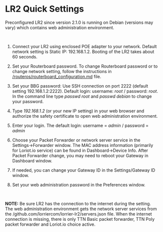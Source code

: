 LR2 Quick Settings
==================

Preconfigured LR2 since version 2.1.0 is running on Debian (versions may vary)
which contains web administration environment.

 

1.  Connect your LR2 using enclosed POE adapter to your network. Default network
    setting is Static IP: 192.168.1.2. Booting of the LR2 takes about 60
    seconds.

2.  Set your Routerboard password. To change Routerboard password or to change
    network setting, follow the instructions in
    [/routeros/routerboard\_configuration.md](https://github.com/lorriercom/lorrier-lr2/blob/master/routeros/routerboard_configuration.md)
    file.

3.  Set your BBG password: Use SSH connection on port 2222 (default setting
    192.168.1.2:2222). Default login: username: *root* / password: *root*. In
    the command line type *passwd root* and *passwd debian* to change your
    password.

4.  Type *192.168.1.2* (or your new IP setting) in your web browser and
    authorize the safety certificate to open web administration environment.

5.  Enter your login. The default login: username = *admin* / password = *admin*

6.  Choose your Packet Forwarder or network server service in the
    Settings-\>Forwarder window. The MAC address information (primarily for
    Loriot.io service) can be found in Dashboard-\>Device Info. After Packet
    Forwarder change, you may need to reboot your Gateway in Dashboard window.

7.  If needed, you can change your Gateway ID in the Settings/Gateway ID window.

8.  Set your web administration password in the Preferences window.

 

**NOTE:** Be sure LR2 has the connection to the internet during the setting. The
web administration environment gets the network server services from the
/github.com/lorriercom/lorrier-lr2/servers.json file. When the internet
connection is missing, there is only TTN Basic packet forwarder, TTN Poly packet
forwarder and Loriot.io choice active.
